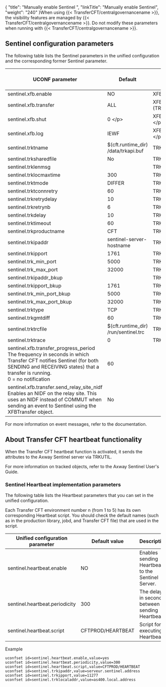 {
    "title": "Manually enable Sentinel ",
    "linkTitle": "Manually enable Sentinel",
    "weight": "240"
}When using {{< TransferCFT/centralgovernancename  >}}, the visibility features are managed by {{< TransferCFT/centralgovernancename  >}}. Do not modify these parameters when running with {{< TransferCFT/centralgovernancename  >}}.

## Sentinel configuration parameters

The following table lists the Sentinel parameters in the unified configuration and the corresponding former Sentinel parameter.


| UCONF parameter  | Default  |  Former Sentinel parameter<br/>TRKCNF  |
| --- | --- | --- |
| sentinel.xfb.enable  | NO  | XFB.Sentinel (TRKCNF)  |
|  sentinel.xfb.transfer  |  ALL  |  XFB.Transfer (TRKCNF) &lt;/p&gt;  |
|  sentinel.xfb.shut  |  0 &lt;/p&gt;  |  XFB.Shut (TRKCNF) &lt;/p&gt;  |
|  sentinel.xfb.log  |  IEWF  |  XFB.Log (TRKCNF) &lt;/p&gt;  |
|  sentinel.trktname  |  $(cft.runtime_dir)<br /> /data/trkapi.buf  |  TRKTNAME (TRKCNF)  |
|  sentinel.trksharedfile  |  No  |  TRKSHAREDFILE  |
|  sentinel.trklenmsg  |   |  TRKLENMSG  |
|  sentinel.trklocmaxtime  |  300  |  TRKLOCMAXTIME  |
|  sentinel.trktmode  |  DIFFER  |  TRKTMODE  |
|  sentinel.trktconnretry  |  60  |  TRKTCONNRETRY  |
|  sentinel.trkretrydelay  |  10  |  TRKRETRYDELAY  |
|  sentinel.trkretrynb  |  6  |  TRKRETRYNB  |
|  sentinel.trkdelay  |  10  |  TRKDELAY  |
|  sentinel.trktimeout  |  60  |  TRKTIMEOUT  |
|  sentinel.trkproductname  |  CFT  |  TRKPRODUCTNAME  |
|  sentinel.trkipaddr  |  sentinel-server-hostname  |  TRKIPADDR  |
|  sentinel.trkipport  |  1761  |  TRKIPPORT  |
|  sentinel.trk_min_port  |  5000  |  TRK_MIN_PORT  |
|  sentinel.trk_max_port  |  32000  |  TRK_MAX_PORT  |
|  sentinel.trkipaddr_bkup  |   |  TRKIPADDR_BKUP  |
|  sentinel.trkipport_bkup  |  1761  |  TRKIPPORT_BKUP  |
|  sentinel.trk_min_port_bkup  |  5000  |  TRK_MIN_PORT_BKUP  |
|  sentinel.trk_max_port_bkup  |  32000  |  TRK_MAX_PORT_BKUP  |
|  sentinel.trktype  |  TCP  |  TRKTYPE  |
|  sentinel.trkgmtdiff  |  60  |  TRKGMTDIFF  |
|  sentinel.trktrcfile  |  $(cft.runtime_dir)<br /> /run/sentinel.trc  |  TRKTRCFILE  |
|  sentinel.trktrace  |  0  |  TRKTRACE  |
|  sentinel.xfb.transfer_progress_period<br/>The frequency in seconds in which Transfer CFT notifies Sentinel (for both SENDING and RECEIVING states) that a transfer is running.<br/>0 = no notification  | 60  |   |
|  sentinel.xfb.transfer.send_relay_site_nidf<br/>Enables an NIDF on the relay site. This uses an NIDF instead of COMMUT when sending an event to Sentinel using the XFBTransfer object.  | No  |   |


For more information on event messages, refer to the documentation.

## About Transfer CFT heartbeat functionality

When the Transfer CFT heartbeat function is activated, it sends the attributes to the Axway Sentinel server via TRKUTIL.

For more information on tracked objects, refer to the Axway Sentinel User's Guide.

### Sentinel Heartbeat implementation parameters

The following table lists the Heartbeat parameters that you can set in the unified configuration.

Each Transfer CFT environment number n (from 1 to 5) has its own corresponding Heartbeat script. You should check the default names (such as in the production library, jobd, and Transfer CFT file) that are used in the script.


| Unified configuration parameter  | Default value  | Description  |
| --- | --- | --- |
| sentinel.heartbeat.enable  | NO  |  Enables sending Heartbeats to the Sentinel Server.  |
| sentinel.heartbeat.periodicity  | 300  | The delay in seconds between sending Heartbeats.  |
| sentinel.heartbeat.script  |  CFTPROD/HEARTBEAT  | Script for executing Heartbeats.  |


Example

```
uconfset id=sentinel.heartbeat.enable,value=yes
uconfset id=sentinel.heartbeat.periodicity,value=300
uconfset id=sentinel.heartbeat.script,value=CFTPROD/HEARTBEAT
uconfset id=sentinel.trkipaddr,value=serveur.sentinel.address
uconfset id=sentinel.trkipport,value=11277
uconfset id=sentinel.trklocaladdr,value=as400.local.address
```
